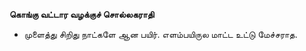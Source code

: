 **கொங்கு வட்டார வழக்குச் சொல்லகராதி**
- முளைத்து சிறிது நாட்களே ஆன பயிர். எளம்பயிருல மாட்ட உட்டு மேச்சராத.

